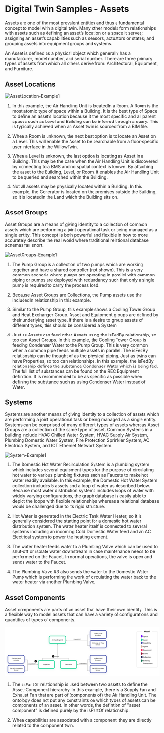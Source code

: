 # Digital Twin Samples - Assets

Assets are one of the most prevalent entities and thus a fundamental concept to model with a digital twin. Many other models form relationships with assets such as defining an asset’s location or a space it serves; assigning an asset’s capabilities such as sensors, actuators or states; and grouping assets into equipment groups and systems.

An Asset is defined as a physical object which generally has a manufacturer, model number, and serial number. There are three primary types of assets from which all others derive from: Architectural, Equipment, and Furniture.

## Asset Locations

![AssetLocation-Example1](Images/AssetLocation-Example1.png)

1. In this example, the Air Handling Unit is locatedIn a Room. A Room is the most atomic type of space within a Building. It is the best type of Space to define an asset’s location because it the most specific and all parent spaces such as Level and Building can be inferred through a query. This is typically achieved when an Asset twin is sourced from a BIM file.

2. When a Room is unknown, the next best option is to locate an Asset on a Level. This will enable the Asset to be searchable from a floor-specific user interface in the WillowTwin.

3. When a Level is unknown, the last option is locating as Asset in a Building. This may be the case when the Air Handling Unit is discovered by connecting to a BMS and no spatial context is known. By attaching the asset to the Building, Level, or Room, it enables the Air Handling Unit to be queried and searched within the Building.

4. Not all assets may be physically located within a Building. In this example, the Generator is located on the premises outside the Building, so it is locatedIn the Land which the Building sits on.

## Asset Groups

Asset Groups are a means of giving identity to a collection of common assets which are performing a joint operational task or being managed as a single entity. This concept is both powerful and flexible in how to more accurately describe the real world where traditional relational database schemas fall short.

![AssetGroups-Example1](Images/AssetGroups-Example1.png)

 1. The Pump Group is a collection of two pumps which are working together and have a shared controller (not shown). This is a very common scenario where pumps are operating in parallel with common piping or pumps are deployed with redundancy such that only a single pump is required to carry the process load.

2. Because Asset Groups are Collections, the Pump assets use the includedIn relationship in this example.

3. Similar to the Pump Group, this example shows a Cooling Tower Group and Heat Exchanger Group. Asset and Equipment groups are defined by their underlying asset type. If there is a desire to group assets of different types, this should be considered a System.

4. Just as Assets can feed other Assets using the isFedBy relationship, so too can Asset Groups. In this example, the Cooling Tower Group is feeding Condenser Water to the Pump Group. This is very common when a common pipe feeds multiple assets in parallel. The isFedBy relationship can be thought of as the physical piping. Just as twins can have Properties, so too can relationships. In this example, the isFedBy relationship defines the substance Condenser Water which is being fed. The full list of substances can be found on the REC Equipment definition. It is recommended to be as specific as possible when defining the substance such as using Condenser Water instead of Water.

## Systems

Systems are another means of giving identity to a collection of assets which are performing a joint operational task or being managed as a single entity. Systems can be comprised of many different types of assets whereas Asset Groups are a collection of the same type of asset. Common Systems in a building include HVAC Chilled Water System, HVAC Supply Air System, Plumbing Domestic Water System, Fire Protection Sprinkler System, AC Electrical System, and ICT Ethernet Network System.

![System-Example1](Images/System-Example1.png)

 1. The Domestic Hot Water Recirculation System is a plumbing system which includes several equipment types for the purpose of circulating hot water to various plumbing fixtures such as Faucets to make hot water readily available. In this example, the Domestic Hot Water System collection includes 5 assets and a loop of water as described below. Because most water distribution systems includes loops of water with widely varying configurations, the graph database is easily able to depict the loops with flexible relationships whereas a relational database would be challenged due to its rigid structure.

2. Hot Water is generated in the Electric Tank Water Heater, so it is generally considered the starting point for a domestic hot water distribution system. The water heater itself is connected to several systems including an incoming Cold Domestic Water feed and an AC Electrical system to power the heating element.

3. The water heater feeds water to a Plumbing Valve which can be used to shut-off or isolate water downstream in case maintenance needs to be performed on the Faucet. In normal operations, the valve is open and sends water to the Faucet.

4. The Plumbing Valve #3 also sends the water to the Domestic Water Pump which is performing the work of circulating the water back to the water heater via another Plumbing Valve.

## Asset Components

Asset components are parts of an asset that have their own identity. This is a flexible way to model assets that can have a variety of configurations and quantities of types of components.

![AssetComponent-Example1](Images/AssetComponents-Example1.png)

1. The `isPartOf` relationship is used between two assets to define the Asset-Component hierarchy. In this example, there is a Supply Fan and Exhaust Fan that are part of (components of) the Air Handling Unit. The ontology does not put any constraints on which types of assets can be components of an asset. In other words, the defintion of "asset component" is defined purely by the isPartOf relationship.

2. When capabilities are associated with a component, they are directly related to the component twin.